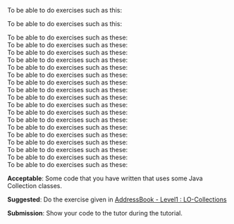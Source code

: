 <div id="gettingStarted_running">

To be able to do exercises such as this:

<include src="../../book/cppToJava/gettingStarted/running/q-runHelloWorld.md" />

</div>

<div id="dataTypes_arrays">

To be able to do exercises such as this:

<include src="../../book/cppToJava/dataTypes/arrays/q-compareNames.md" />

</div>

<div id="controlFlow_branching">
To be able to do exercises such as these:

<include src="../../book/cppToJava/controlFlow/branching/q-greeter.md" />
<include src="../../book/cppToJava/controlFlow/branching/q-gradeHelper.md" />
</div>

<div id="controlFlow_methods">
To be able to do exercises such as these:

<include src="../../book/cppToJava/controlFlow/methods/q-getGradeCapMethod.md" />
</div>

<div id="controlFlow_loops">
To be able to do exercises such as these:

<include src="../../book/cppToJava/controlFlow/loops/q-getMultipleGradeCapsMethod.md" />
</div>

<div id="objects_usingObjects">
To be able to do exercises such as these:

<include src="../../book/cppToJava/objects/usingObjects/q-createRectangleObjects.md" />
</div>

<div id="objects_instanceMembers">
To be able to do exercises such as these:

<include src="../../book/cppToJava/objects/instanceMembers/q-useRectangleObjects.md" />
</div>

<div id="objects_passingObjects">
To be able to do exercises such as these:

<include src="../../book/cppToJava/objects/passingObjects/q-passObjectsToMoveMethod.md" />
</div>

<div id="classes_definingClasses">
To be able to do exercises such as these:

<include src="../../book/cppToJava/classes/definingClasses/q-defineCircleClass.md" />
</div>

<div id="classes_gettersAndSetters">
To be able to do exercises such as these:

<include src="../../book/cppToJava/classes/gettersAndSetters/q-addCircleGetters.md" />
</div>

<div id="classes_classLevelMembers">
To be able to do exercises such as these:

<include src="../../book/cppToJava/classes/classLevelMembers/q-getMaxRadius.md" />
</div>

<div id="usefulClasses_stringClass">
To be able to do exercises such as these:

<include src="../../book/cppToJava/usefulClasses/stringClass/q-printPriceMethod.md" />
</div>

<div id="usefulClasses_wrapperClasses">
To be able to do exercises such as these:

<include src="../../book/cppToJava/usefulClasses/wrapperClasses/q-printTotalScoreMethod.md" />
</div>

<div id="usefulClasses_arraysClass">
To be able to do exercises such as these:

<include src="../../book/cppToJava/usefulClasses/arraysClass/q-filterEmailsMethod.md" />
</div>

<div id="usefulClasses_scannerClass">
To be able to do exercises such as these:

<include src="../../book/cppToJava/usefulClasses/scannerClass/q-findTotalExpenditure.md" />
<include src="../../book/cppToJava/usefulClasses/scannerClass/q-taskManagerLevel1.md" />
</div>

<div id="inheritance_basic">
To be able to do exercises such as these:

<include src="../../book/cppToJava/inheritance/basic/q-inheritTaskClass.md" />
</div>

<div id="inheritance_objectClass">
To be able to do exercises such as these:

<include src="../../book/cppToJava/inheritance/objectClass/q-overrideToStringMethod.md" />
</div>

<div id="inheritance_polymorphism">
To be able to do exercises such as these:

<include src="../../book/cppToJava/inheritance/polymorphism/q-printShapeArea.md" />
</div>

<div id="inheritance_abstractClassesAndMethods">
To be able to do exercises such as these:

<include src="../../book/cppToJava/inheritance/abstractClassesAndMethods/q-printAreaWithAbstractShape.md" />
</div>

<div id="inheritance_interfaces">
To be able to do exercises such as these:

<include src="../../book/cppToJava/inheritance/interfaces/q-printPrintableItems.md" />
</div>

<div id="collections_what">

**Acceptable**: Some code that you have written that uses some Java Collection classes.

**Suggested**: Do the exercise given in [AddressBook - Level1 : LO-Collections]({{module_org}}/addressbook-level1/blob/master/docs/LearningOutcomes.adoc#use-collections-code-lo-collections-code)

**Submission**: Show your code to the tutor during the tutorial.
</div>